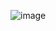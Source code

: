 ![image](https://github.com/cclautert/StarkStoreDistributed/assets/14001285/1aae07b2-e395-4586-bb85-9c705aef89a2)
